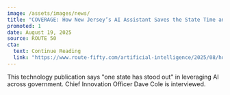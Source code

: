 ```yaml
---
image: /assets/images/news/
title: "COVERAGE: How New Jersey’s AI Assistant Saves the State Time and Money"
promoted: 1
date: August 19, 2025
source: ROUTE 50
cta:
  text: Continue Reading
  link: "https://www.route-fifty.com/artificial-intelligence/2025/08/how-new-jerseys-ai-assistant-saves-state-time-and-money/407538/"
---
```


This technology publication says "one state has stood out" in leveraging AI across government. Chief Innovation Officer Dave Cole is interviewed.
